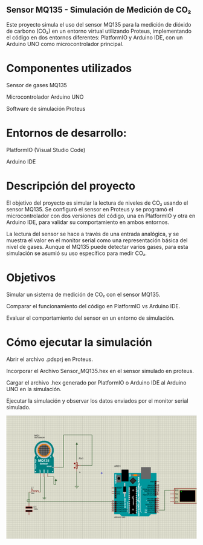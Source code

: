 ## Sensor MQ135 - Simulación de Medición de CO₂
Este proyecto simula el uso del sensor MQ135 para la medición de dióxido de carbono (CO₂) en un entorno virtual utilizando Proteus, implementando el código en dos entornos diferentes: PlatformIO y Arduino IDE, con un Arduino UNO como microcontrolador principal.

# Componentes utilizados
Sensor de gases MQ135

Microcontrolador Arduino UNO

Software de simulación Proteus

# Entornos de desarrollo:

PlatformIO (Visual Studio Code)

Arduino IDE

# Descripción del proyecto
El objetivo del proyecto es simular la lectura de niveles de CO₂ usando el sensor MQ135. Se configuró el sensor en Proteus y se programó el microcontrolador con dos versiones del código, una en PlatformIO y otra en Arduino IDE, para validar su comportamiento en ambos entornos.

La lectura del sensor se hace a través de una entrada analógica, y se muestra el valor en el monitor serial como una representación básica del nivel de gases. Aunque el MQ135 puede detectar varios gases, para esta simulación se asumió su uso específico para medir CO₂.

# Objetivos
Simular un sistema de medición de CO₂ con el sensor MQ135.

Comparar el funcionamiento del código en PlatformIO vs Arduino IDE.

Evaluar el comportamiento del sensor en un entorno de simulación.

# Cómo ejecutar la simulación

Abrir el archivo .pdsprj en Proteus.

Incorporar el Archivo Sensor_MQ135.hex en el sensor simulado en proteus.

Cargar el archivo .hex generado por PlatformIO o Arduino IDE al Arduino UNO en la simulación.

Ejecutar la simulación y observar los datos enviados por el monitor serial simulado.

![alt text](Assets/5.png)

